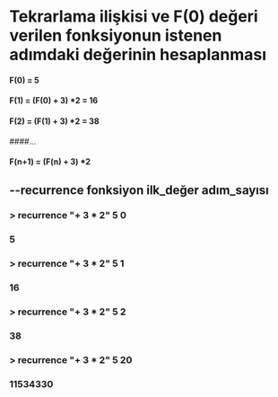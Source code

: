 # Tekrarlama ilişkisi ve F(0) değeri verilen fonksiyonun istenen adımdaki değerinin hesaplanması

#### F(0) = 5
#### F(1) = (F(0) + 3) *2 = 16
#### F(2) = (F(1) + 3) *2 = 38
####...
#### F(n+1) = (F(n) + 3) *2

## --recurrence fonksiyon ilk_değer adım_sayısı
### > recurrence "+ 3 * 2" 5 0
### 5

### > recurrence "+ 3 * 2" 5 1
### 16

### > recurrence "+ 3 * 2" 5 2
### 38

### > recurrence "+ 3 * 2" 5 20
### 11534330
